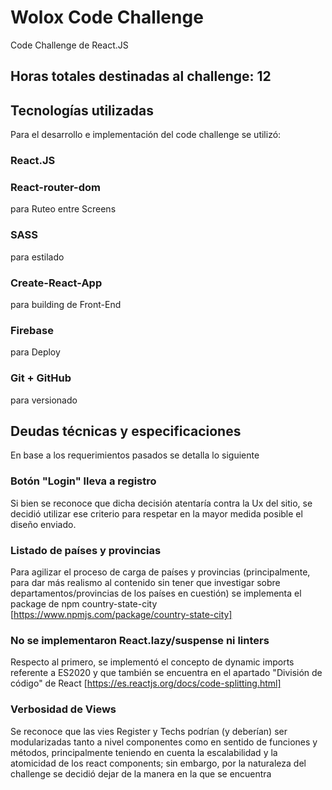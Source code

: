 # Wolox Code Challenge

Code Challenge de React.JS

## Horas totales destinadas al challenge: 12

## Tecnologías utilizadas

Para el desarrollo e implementación del code challenge se utilizó:

### React.JS

### React-router-dom 

para Ruteo entre Screens

### SASS

para estilado

### Create-React-App

para building de Front-End

### Firebase

para Deploy

### Git + GitHub

para versionado

## Deudas técnicas y especificaciones

En base a los requerimientos pasados se detalla lo siguiente

### Botón "Login" lleva a registro

Si bien se reconoce que dicha decisión atentaría contra la Ux del sitio, se decidió utilizar ese criterio para respetar en la mayor medida posible el diseño enviado.

### Listado de países y provincias

Para agilizar el proceso de carga de países y provincias (principalmente, para dar más realismo al contenido sin tener que investigar sobre departamentos/provincias de los países en cuestión) se implementa el package de npm country-state-city [https://www.npmjs.com/package/country-state-city]

### No se implementaron React.lazy/suspense ni linters

Respecto al primero, se implementó el concepto de dynamic imports referente a ES2020 y que también se encuentra en el apartado "División de código" de React [https://es.reactjs.org/docs/code-splitting.html]

### Verbosidad de Views

Se reconoce que las vies Register y Techs podrían (y deberían) ser modularizadas tanto a nivel componentes como en sentido de funciones y métodos, principalmente teniendo en cuenta la escalabilidad y la atomicidad de los react components; sin embargo, por la naturaleza del challenge se decidió dejar de la manera en la que se encuentra
